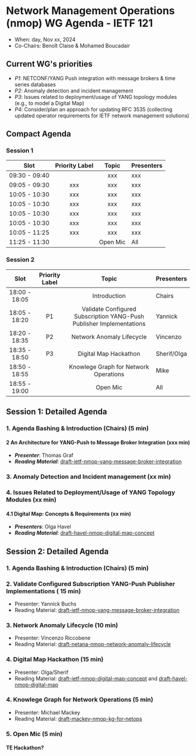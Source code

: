 # Network Management Operations (nmop) WG Agenda - IETF 121

* When: day, Nov xx, 2024
* Co-Chairs: Benoît Claise & Mohamed Boucadair

## Current WG's priorities

* *P1*: NETCONF/YANG Push integration with message brokers & time series databases
* *P2*: Anomaly detection and incident management
* *P3*: Issues related to deployment/usage of YANG topology modules (e.g., to model a Digital Map)
* *P4*: Consider/plan an approach for updating RFC 3535 (collecting updated operator requirements for IETF network management solutions)

## Compact Agenda

### Session 1

| Slot          | Priority Label |Topic                                    | Presenters |
|:-------------:|:--------------:|:---------------------------------------:|:-----------|
| 09:30 - 09:40 |                | xxx          | xxx     |
| 09:05 - 09:30 |xxx              | xxx | xxx     |
| 10:05 - 10:30 |xxx              | xxx | xxx     |
| 10:05 - 10:30 |xxx              | xxx | xxx     |
| 10:05 - 10:30 |xxx              | xxx | xxx     |
| 10:05 - 10:30 |xxx              | xxx | xxx     |
| 10:05 - 11:25 |xxx              | xxx | xxx     |
| 11:25 - 11:30 |           | Open Mic    | All     |

### Session 2

| Slot          | Priority Label |Topic                                    | Presenters |
|:-------------:|:--------------:|:---------------------------------------:|:-----------|
| 18:00 - 18:05 |                | Introduction                            | Chairs     |
| 18:05 - 18:20 |P1              | Validate Configured Subscription YANG-Push Publisher Implementations | Yannick     |
| 18:20 - 18:35 |P2              | Network Anomaly Lifecycle | Vincenzo      |
| 18:35 - 18:50 |P3              | Digital Map Hackathon | Sherif/Olga     |
| 18:50 - 18:55 |                | Knowlege Graph for Network Operations | Mike     |
| 18:55 - 19:00 |                | Open Mic  | All     |


## Session 1: Detailed Agenda

### 1. Agenda Bashing & Introduction (Chairs) (5 min)
   
#### 2 An Architecture for YANG-Push to Message Broker Integration (xxx min)

 * ***Presenter***: Thomas Graf
 * ***Reading Material***: [draft-ietf-nmop-yang-message-broker-integration](https://datatracker.ietf.org/doc/draft-ietf-nmop-yang-message-broker-integration/)

### 3. Anomaly Detection and Incident management (xx min)

### 4. Issues Related to Deployment/Usage of YANG Topology Modules (xx min)

#### 4.1 Digital Map: Concepts & Requirements (xx min)

 * ***Presenters***: Olga Havel
 * ***Reading Material***: [draft-havel-nmop-digital-map-concept](https://datatracker.ietf.org/doc/draft-ietf-nmop-digital-map-concept/)

## Session 2: Detailed Agenda

### 1. Agenda Bashing & Introduction (Chairs) (5 min)

### 2. Validate Configured Subscription YANG-Push Publisher Implementations ( 15 min)

* Presenter: Yannick Buchs
* Reading Material: [draft-ietf-nmop-yang-message-broker-integration](https://datatracker.ietf.org/doc/draft-ietf-nmop-yang-message-broker-integration/)

### 3. Network Anomaly Lifecycle (10 min)

 * Presenter: Vincenzo Riccobene
  * Reading Material: [draft-netana-nmop-network-anomaly-lifecycle](https://datatracker.ietf.org/doc/draft-netana-nmop-network-anomaly-lifecycle/)

### 4. Digital Map Hackathon (15 min)

 * Presenter: Olga/Sherif
  * Reading Material: [draft-ietf-nmop-digital-map-concept](https://datatracker.ietf.org/doc/draft-ietf-nmop-digital-map-concept/) and [draft-havel-nmop-digital-map](https://datatracker.ietf.org/doc/draft-havel-nmop-digital-map/)

### 4. Knowlege Graph for Network Operations (5 min)

 * Presenter: Michael Mackey
  * Reading Material: [draft-mackey-nmop-kg-for-netops](https://datatracker.ietf.org/doc/draft-mackey-nmop-kg-for-netops/)

### 5. Open Mic (5 min)

#### TE Hackathon?

